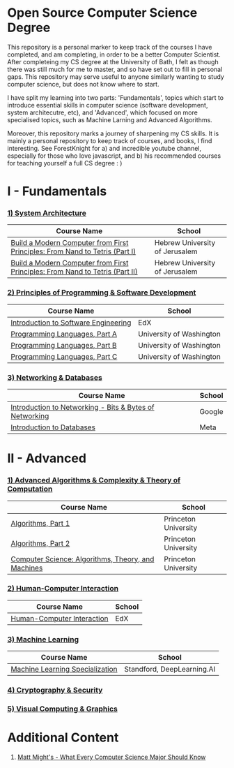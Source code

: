 # Open Source Computer Science Degree

This repository is a personal marker to keep track of the courses I have completed, and am completing, in order to be a better Computer Scientist. After completeing my CS degree at the University of Bath, I felt as though there was still much for me to master, and so have set out to fill in personal gaps. This repository may serve useful to anyone similarly wanting to study computer science, but does not know where to start.

I have split my learning into two parts: 'Fundamentals', topics which start to introduce essential skills in computer science (software development, system architecutre, etc), and 'Advanced', which focused on more specialised topics, such as Machine Larning and Advanced Algorithms. 

Moreover, this repository marks a journey of sharpening my CS skills. It is mainly a personal repository to keep track of courses, and books, I find interesting. See ForestKnight for a) and incredible youtube channel, especially for those who love javascript, and b) his recommended courses for teaching yourself a full CS degree : )

# I - Fundamentals

### <ins> 1) System Architecture </ins>

| Course Name                                                                       | School                         |
| --------------------------------------------------------------------------------- | ------------------------------ |
| [Build a Modern Computer from First Principles: From Nand to Tetris (Part I)][1]  | Hebrew University of Jerusalem |
| [Build a Modern Computer from First Principles: From Nand to Tetris (Part II)][2] | Hebrew University of Jerusalem |


### <ins> 2) Principles of Programming & Software Development </ins>

| Course Name                                                                       | School                         |
| --------------------------------------------------------------------------------- | ------------------------------ |
| [Introduction to Software Engineering][10] | EdX                      |
| [Programming Languages, Part A][7]         | University of Washington |
| [Programming Languages, Part B][8]         | University of Washington |
| [Programming Languages, Part C][9]         | University of Washington |



### <ins> 3) Networking & Databases </ins>

| Course Name                                                                       | School                         |
| --------------------------------------------------------------------------------- | ------------------------------ |
| [Introduction to Networking - Bits & Bytes of Networking][11]                     | Google                      |
| [Introduction to Databases][12]                                                   | Meta |

# II - Advanced

### <ins> 1) Advanced Algorithms & Complexity & Theory of Computation </ins>

| Course Name                                                                       | School                         |
| --------------------------------------------------------------------------------- | ------------------------------ |
| [Algorithms, Part 1][3]  | Princeton University |
| [Algorithms, Part 2][4] | Princeton University |
| [Computer Science: Algorithms, Theory, and Machines][5]  | Princeton University |


### <ins> 2) Human-Computer Interaction </ins>
| Course Name                                                                       | School                         |
| --------------------------------------------------------------------------------- | ------------------------------ |
| [Human-Computer Interaction][14]  | EdX  |

### <ins> 3) Machine Learning </ins>
| Course Name                                                                       | School                         |
| --------------------------------------------------------------------------------- | ------------------------------ |
| [Machine Learning Specialization][1]  | Standford, DeepLearning.AI  |

### <ins> 4) Cryptography & Security </ins>

### <ins> 5) Visual Computing & Graphics </ins>


# Additional Content
1) [Matt Might's - What Every Computer Science Major Should Know][13]

[1]: https://www.coursera.org/learn/build-a-computer
[2]: https://www.coursera.org/learn/nand2tetris2?irclickid=R9oWrV2sTxyKU4%3A2opRerW%3ApUkHSwRQVX1GL180&irgwc=1&utm_medium=partners&utm_source=impact&utm_campaign=1459666&utm_content=b2c
[3]: https://www.coursera.org/learn/algorithms-part1
[4]: https://www.coursera.org/learn/algorithms-part2
[5]: https://www.coursera.org/learn/cs-algorithms-theory-machines
[6]: https://www.coursera.org/specializations/machine-learning-introduction
[7]: https://www.coursera.org/learn/programming-languages
[8]: https://www.coursera.org/learn/programming-languages-part-b
[9]: https://www.coursera.org/learn/programming-languages-part-c
[10]: https://www.edx.org/course/software-engineering-introduction-ubcx-softeng1x
[11]: https://www.coursera.org/learn/computer-networking
[12]: https://www.coursera.org/learn/introduction-to-databases
[13]: https://matt.might.net/articles/what-cs-majors-should-know/#:~:text=There%20is%20no%20substitute%20for%20a%20solid%20understanding%20of%20computer,control%20units%2C%20caches%20and%20RAM.
[14]: https://www.edx.org/certificates/professional-certificate/gtx-human-computer-interaction?webview=false&campaign=Human-Computer+Interaction&source=edx&product_category=professional-certificate&placement_url=https%3A%2F%2Fwww.edx.org%2Flearn%2Fhuman-computer-interaction


